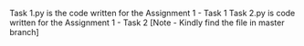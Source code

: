Task 1.py is the code written for the Assignment 1 - Task 1
Task 2.py is code written for the Assignment 1 - Task 2 
[Note - Kindly find the file in master branch]
